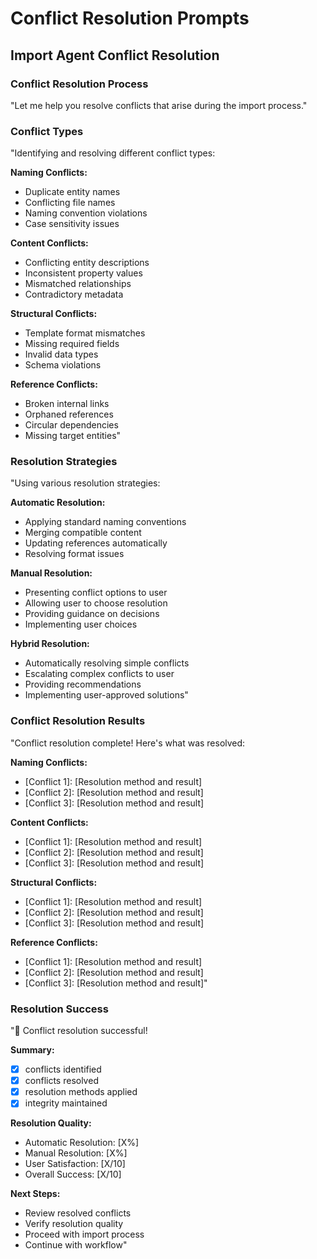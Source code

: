# Conflict Resolution Prompts

## Import Agent Conflict Resolution

### Conflict Resolution Process
"Let me help you resolve conflicts that arise during the import process."

### Conflict Types
"Identifying and resolving different conflict types:

**Naming Conflicts:**
- Duplicate entity names
- Conflicting file names
- Naming convention violations
- Case sensitivity issues

**Content Conflicts:**
- Conflicting entity descriptions
- Inconsistent property values
- Mismatched relationships
- Contradictory metadata

**Structural Conflicts:**
- Template format mismatches
- Missing required fields
- Invalid data types
- Schema violations

**Reference Conflicts:**
- Broken internal links
- Orphaned references
- Circular dependencies
- Missing target entities"

### Resolution Strategies
"Using various resolution strategies:

**Automatic Resolution:**
- Applying standard naming conventions
- Merging compatible content
- Updating references automatically
- Resolving format issues

**Manual Resolution:**
- Presenting conflict options to user
- Allowing user to choose resolution
- Providing guidance on decisions
- Implementing user choices

**Hybrid Resolution:**
- Automatically resolving simple conflicts
- Escalating complex conflicts to user
- Providing recommendations
- Implementing user-approved solutions"

### Conflict Resolution Results
"Conflict resolution complete! Here's what was resolved:

**Naming Conflicts:**
- [Conflict 1]: [Resolution method and result]
- [Conflict 2]: [Resolution method and result]
- [Conflict 3]: [Resolution method and result]

**Content Conflicts:**
- [Conflict 1]: [Resolution method and result]
- [Conflict 2]: [Resolution method and result]
- [Conflict 3]: [Resolution method and result]

**Structural Conflicts:**
- [Conflict 1]: [Resolution method and result]
- [Conflict 2]: [Resolution method and result]
- [Conflict 3]: [Resolution method and result]

**Reference Conflicts:**
- [Conflict 1]: [Resolution method and result]
- [Conflict 2]: [Resolution method and result]
- [Conflict 3]: [Resolution method and result]"

### Resolution Success
"🔧 Conflict resolution successful!

**Summary:**
- [X] conflicts identified
- [X] conflicts resolved
- [X] resolution methods applied
- [X] integrity maintained

**Resolution Quality:**
- Automatic Resolution: [X%]
- Manual Resolution: [X%]
- User Satisfaction: [X/10]
- Overall Success: [X/10]

**Next Steps:**
- Review resolved conflicts
- Verify resolution quality
- Proceed with import process
- Continue with workflow"
